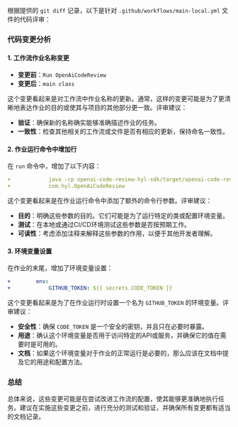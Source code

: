 根据提供的 `git diff` 记录，以下是针对 `.github/workflows/main-local.yml` 文件的代码评审：

### 代码变更分析

#### 1. 工作流作业名称变更
- **变更前**：`Run OpenAiCodeReview`
- **变更后**：`main class`

这个变更看起来是对工作流中作业名称的更新。通常，这样的变更可能是为了更清晰地表达作业的目的或使其与项目的其他部分更一致。评审建议：
- **验证**：确保新的名称确实能够准确描述作业的任务。
- **一致性**：检查其他相关的工作流或文件是否有相应的更新，保持命名一致性。

#### 2. 作业运行命令中增加行
在 `run` 命令中，增加了以下内容：
```yaml
+            java -cp openai-code-review-hyl-sdk/target/openai-code-review-hyl-sdk-1.0-SNAPSHOT.jar
+            com.hyl.OpenAiCodeReview
```

这个变更看起来是在作业运行命令中添加了额外的命令行参数。评审建议：
- **目的**：明确这些参数的目的。它们可能是为了运行特定的类或配置环境变量。
- **测试**：在本地或通过CI/CD环境测试这些参数是否按预期工作。
- **可读性**：考虑添加注释来解释这些参数的作用，以便于其他开发者理解。

#### 3. 环境变量设置
在作业的末尾，增加了环境变量设置：
```yaml
+        env:
+            GITHUB_TOKEN: ${{ secrets.CODE_TOKEN }}
```

这个变更看起来是为了在作业运行时设置一个名为 `GITHUB_TOKEN` 的环境变量。评审建议：
- **安全性**：确保 `CODE_TOKEN` 是一个安全的密钥，并且只在必要时暴露。
- **用途**：确认这个环境变量是否用于访问特定的API或服务，并确保它的值在需要时是可用的。
- **文档**：如果这个环境变量对于作业的正常运行是必要的，那么应该在文档中提及它的用途和配置方法。

### 总结
总体来说，这些变更可能是在尝试改进工作流的配置，使其能够更准确地执行任务。建议在实施这些变更之前，进行充分的测试和验证，并确保所有变更都有适当的文档记录。